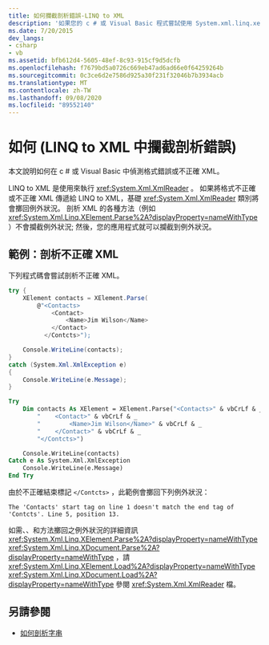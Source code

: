 ```yaml
---
title: 如何攔截剖析錯誤-LINQ to XML
description: '如果您的 c # 或 Visual Basic 程式嘗試使用 System.xml.linq.xelement> 之類的方法剖析不正確 XML，就可能會發生例外狀況。 您可以撰寫程式來攔截和回應這類例外狀況。'
ms.date: 7/20/2015
dev_langs:
- csharp
- vb
ms.assetid: bfb612d4-5605-48ef-8c93-915cf9d5dcfb
ms.openlocfilehash: f7679bd5a0726c669eb47ad6ad66e0f64259264b
ms.sourcegitcommit: 0c3ce6d2e7586d925a30f231f32046b7b3934acb
ms.translationtype: MT
ms.contentlocale: zh-TW
ms.lasthandoff: 09/08/2020
ms.locfileid: "89552140"
---
```

# <a name="how-to-catch-parsing-errors-linq-to-xml"></a>如何 (LINQ to XML 中攔截剖析錯誤) 

本文說明如何在 c # 或 Visual Basic 中偵測格式錯誤或不正確 XML。

LINQ to XML 是使用來執行 <xref:System.Xml.XmlReader> 。 如果將格式不正確或不正確 XML 傳遞給 LINQ to XML，基礎 <xref:System.Xml.XmlReader> 類別將會擲回例外狀況。 剖析 XML 的各種方法（例如 <xref:System.Xml.Linq.XElement.Parse%2A?displayProperty=nameWithType> ）不會攔截例外狀況; 然後，您的應用程式就可以攔截到例外狀況。

## <a name="example-parse-invalid-xml"></a>範例：剖析不正確 XML

下列程式碼會嘗試剖析不正確 XML。

```csharp
try {
    XElement contacts = XElement.Parse(
        @"<Contacts>
            <Contact>
                <Name>Jim Wilson</Name>
            </Contact>
          </Contcts>");

    Console.WriteLine(contacts);
}
catch (System.Xml.XmlException e)
{
    Console.WriteLine(e.Message);
}
```

```vb
Try
    Dim contacts As XElement = XElement.Parse("<Contacts>" & vbCrLf & _
        "    <Contact>" & vbCrLf & _
        "        <Name>Jim Wilson</Name>" & vbCrLf & _
        "    </Contact>" & vbCrLf & _
        "</Contcts>")

    Console.WriteLine(contacts)
Catch e As System.Xml.XmlException
    Console.WriteLine(e.Message)
End Try
```

由於不正確結束標記 `</Contcts>` ，此範例會擲回下列例外狀況：

```output
The 'Contacts' start tag on line 1 doesn't match the end tag of 'Contcts'. Line 5, position 13.
```

如需、、和方法擲回之例外狀況的詳細資訊 <xref:System.Xml.Linq.XElement.Parse%2A?displayProperty=nameWithType> <xref:System.Xml.Linq.XDocument.Parse%2A?displayProperty=nameWithType> ，請 <xref:System.Xml.Linq.XElement.Load%2A?displayProperty=nameWithType> <xref:System.Xml.Linq.XDocument.Load%2A?displayProperty=nameWithType> 參閱 <xref:System.Xml.XmlReader> 檔。

## <a name="see-also"></a>另請參閱

- [如何剖析字串](parse-string.md)
